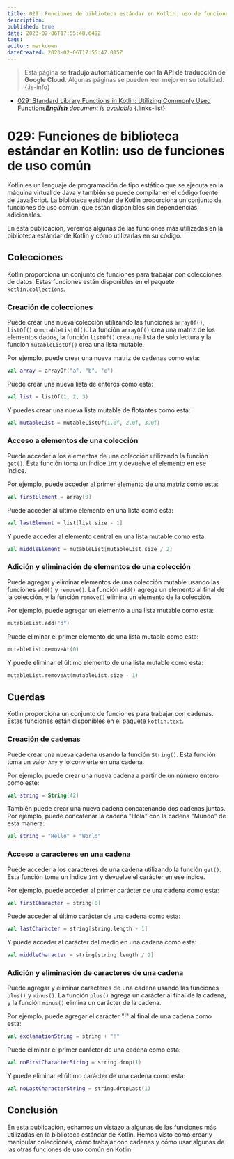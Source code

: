 ```yaml
---
title: 029: Funciones de biblioteca estándar en Kotlin: uso de funciones de uso común
description: 
published: true
date: 2023-02-06T17:55:48.649Z
tags: 
editor: markdown
dateCreated: 2023-02-06T17:55:47.015Z
---
```


> Esta página se **tradujo automáticamente con la API de traducción de Google Cloud**.
Algunas páginas se pueden leer mejor en su totalidad.{.is-info}



- [029: Standard Library Functions in Kotlin: Utilizing Commonly Used Functions***English** document is available*](/en/Knowledge-base/Kotlin/Learning/029-standard-library-functions-in-kotlin-utilizing-commonly-used-functions)
{.links-list}


# 029: Funciones de biblioteca estándar en Kotlin: uso de funciones de uso común

Kotlin es un lenguaje de programación de tipo estático que se ejecuta en la máquina virtual de Java y también se puede compilar en el código fuente de JavaScript. La biblioteca estándar de Kotlin proporciona un conjunto de funciones de uso común, que están disponibles sin dependencias adicionales.

En esta publicación, veremos algunas de las funciones más utilizadas en la biblioteca estándar de Kotlin y cómo utilizarlas en su código.

## Colecciones

Kotlin proporciona un conjunto de funciones para trabajar con colecciones de datos. Estas funciones están disponibles en el paquete ```kotlin.collections```.

### Creación de colecciones

Puede crear una nueva colección utilizando las funciones ```arrayOf()```, ```listOf()``` o ```mutableListOf()```. La función ```arrayOf()``` crea una matriz de los elementos dados, la función ```listOf()``` crea una lista de solo lectura y la función ```mutableListOf()``` crea una lista mutable.

Por ejemplo, puede crear una nueva matriz de cadenas como esta:

```kotlin
val array = arrayOf("a", "b", "c")
```

Puede crear una nueva lista de enteros como esta:

```kotlin
val list = listOf(1, 2, 3)
```

Y puedes crear una nueva lista mutable de flotantes como esta:

```kotlin
val mutableList = mutableListOf(1.0f, 2.0f, 3.0f)
```

### Acceso a elementos de una colección

Puede acceder a los elementos de una colección utilizando la función ```get()```. Esta función toma un índice ```Int``` y devuelve el elemento en ese índice.

Por ejemplo, puede acceder al primer elemento de una matriz como esta:

```kotlin
val firstElement = array[0]
```

Puede acceder al último elemento en una lista como esta:

```kotlin
val lastElement = list[list.size - 1]
```

Y puede acceder al elemento central en una lista mutable como esta:

```kotlin
val middleElement = mutableList[mutableList.size / 2]
```

### Adición y eliminación de elementos de una colección

Puede agregar y eliminar elementos de una colección mutable usando las funciones ```add()``` y ```remove()```. La función ```add()``` agrega un elemento al final de la colección, y la función ```remove()``` elimina un elemento de la colección.

Por ejemplo, puede agregar un elemento a una lista mutable como esta:

```kotlin
mutableList.add("d")
```

Puede eliminar el primer elemento de una lista mutable como esta:

```kotlin
mutableList.removeAt(0)
```

Y puede eliminar el último elemento de una lista mutable como esta:

```kotlin
mutableList.removeAt(mutableList.size - 1)
```

## Cuerdas

Kotlin proporciona un conjunto de funciones para trabajar con cadenas. Estas funciones están disponibles en el paquete ```kotlin.text```.

### Creación de cadenas

Puede crear una nueva cadena usando la función ```String()```. Esta función toma un valor ```Any``` y lo convierte en una cadena.

Por ejemplo, puede crear una nueva cadena a partir de un número entero como este:

```kotlin
val string = String(42)
```

También puede crear una nueva cadena concatenando dos cadenas juntas. Por ejemplo, puede concatenar la cadena "Hola" con la cadena "Mundo" de esta manera:

```kotlin
val string = "Hello" + "World"
```

### Acceso a caracteres en una cadena

Puede acceder a los caracteres de una cadena utilizando la función ```get()```. Esta función toma un índice ```Int``` y devuelve el carácter en ese índice.

Por ejemplo, puede acceder al primer carácter de una cadena como esta:

```kotlin
val firstCharacter = string[0]
```

Puede acceder al último carácter de una cadena como esta:

```kotlin
val lastCharacter = string[string.length - 1]
```

Y puede acceder al carácter del medio en una cadena como esta:

```kotlin
val middleCharacter = string[string.length / 2]
```

### Adición y eliminación de caracteres de una cadena

Puede agregar y eliminar caracteres de una cadena usando las funciones ```plus()``` y ```minus()```. La función ```plus()``` agrega un carácter al final de la cadena, y la función ```minus()``` elimina un carácter de la cadena.

Por ejemplo, puede agregar el carácter "!" al final de una cadena como esta:

```kotlin
val exclamationString = string + "!"
```

Puede eliminar el primer carácter de una cadena como esta:

```kotlin
val noFirstCharacterString = string.drop(1)
```

Y puede eliminar el último carácter de una cadena como esta:

```kotlin
val noLastCharacterString = string.dropLast(1)
```

## Conclusión

En esta publicación, echamos un vistazo a algunas de las funciones más utilizadas en la biblioteca estándar de Kotlin. Hemos visto cómo crear y manipular colecciones, cómo trabajar con cadenas y cómo usar algunas de las otras funciones de uso común en Kotlin.